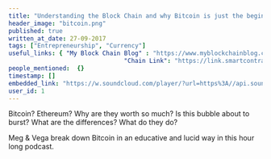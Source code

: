 ```yaml
---
title: "Understanding the Block Chain and why Bitcoin is just the beginning"
header_image: "bitcoin.png"
published: true
written_at_date: 27-09-2017
tags: ["Entrepreneurship", "Currency"]
useful_links: { "My Block Chain Blog" : "https://www.myblockchainblog.com/", 
								"Chain Link": "https://link.smartcontract.com" }
people_mentioned:  {}
timestamp: []
embedded_link: "https://w.soundcloud.com/player/?url=https%3A//api.soundcloud.com/tracks/332969831"
user_id: 1
---
```


Bitcoin?  Ethereum?  Why are they worth so much?  Is this bubble about to burst?  What are the differences?  What do they do?

Meg & Vega break down Bitcoin in an educative and lucid way in this hour long podcast.  


